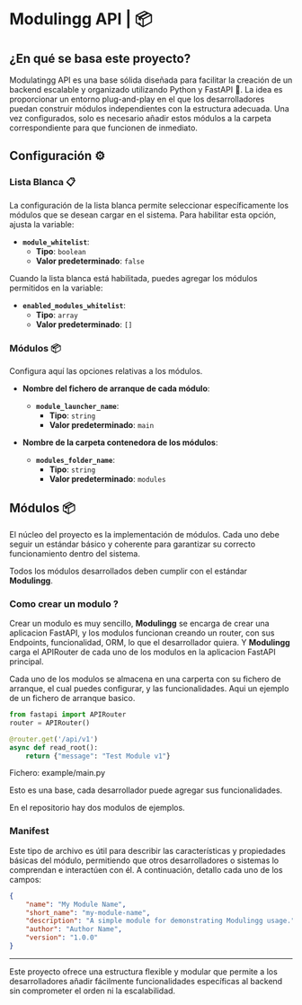 # Modulingg API | 📦

## ¿En qué se basa este proyecto?

Modulatingg API es una base sólida diseñada para facilitar la creación de un backend escalable y organizado utilizando Python y FastAPI 🐍. La idea es proporcionar un entorno plug-and-play en el que los desarrolladores puedan construir módulos independientes con la estructura adecuada. Una vez configurados, solo es necesario añadir estos módulos a la carpeta correspondiente para que funcionen de inmediato.

## Configuración ⚙️

### Lista Blanca 📋

La configuración de la lista blanca permite seleccionar específicamente los módulos que se desean cargar en el sistema. Para habilitar esta opción, ajusta la variable:

- **`module_whitelist`**: 
  - **Tipo**: `boolean`
  - **Valor predeterminado**: `false`

Cuando la lista blanca está habilitada, puedes agregar los módulos permitidos en la variable:

- **`enabled_modules_whitelist`**: 
  - **Tipo**: `array`
  - **Valor predeterminado**: `[]`

### Módulos 📦

Configura aquí las opciones relativas a los módulos.

- **Nombre del fichero de arranque de cada módulo**:
  - **`module_launcher_name`**:
    - **Tipo**: `string`
    - **Valor predeterminado**: `main`

- **Nombre de la carpeta contenedora de los módulos**:
  - **`modules_folder_name`**:
    - **Tipo**: `string`
    - **Valor predeterminado**: `modules`

## Módulos 📦

El núcleo del proyecto es la implementación de módulos. Cada uno debe seguir un estándar básico y coherente para garantizar su correcto funcionamiento dentro del sistema.

Todos los módulos desarrollados deben cumplir con el estándar **Modulingg**.

### Como crear un modulo ?

Crear un modulo es muy sencillo, **Modulingg** se encarga de crear una aplicacion FastAPI, y los modulos funcionan creando un router, con sus Endpoints, funcionalidad, ORM, lo que el desarrollador quiera. Y **Modulingg** carga el APIRouter de cada uno de los modulos en la aplicacion FastAPI principal.

Cada uno de los modulos se almacena en una carperta con su fichero de arranque, el cual puedes configurar, y las funcionalidades. Aqui un ejemplo de un fichero de arranque basico.

```python
from fastapi import APIRouter
router = APIRouter()

@router.get('/api/v1')
async def read_root():
    return {"message": "Test Module v1"}
```
Fichero: example/main.py

Esto es una base, cada desarrollador puede agregar sus funcionalidades.

En el repositorio hay dos modulos de ejemplos.

### Manifest

Este tipo de archivo es útil para describir las características y propiedades básicas del módulo, permitiendo que otros desarrolladores o sistemas lo comprendan e interactúen con él. A continuación, detallo cada uno de los campos:

```json
{
    "name": "My Module Name",
    "short_name": "my-module-name",
    "description": "A simple module for demonstrating Modulingg usage.",
    "author": "Author Name",
    "version": "1.0.0"
}
```

---

Este proyecto ofrece una estructura flexible y modular que permite a los desarrolladores añadir fácilmente funcionalidades específicas al backend sin comprometer el orden ni la escalabilidad.